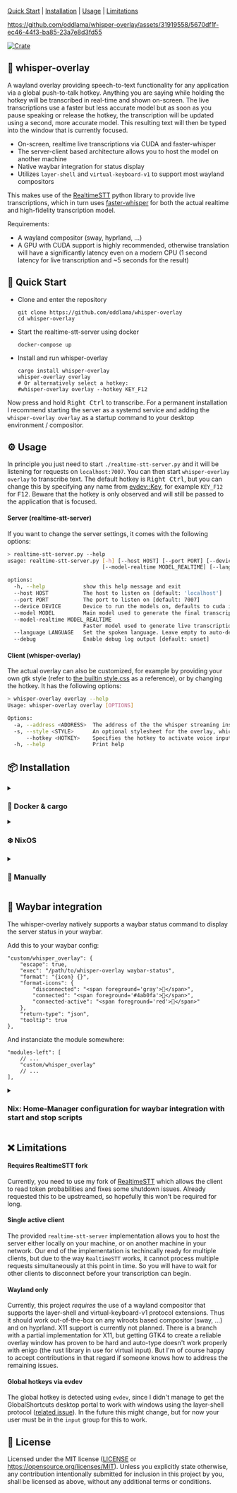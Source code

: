 [Quick Start](#-quick-start) \| [Installation](#-installation) \| [Usage](#-usage) \| [Limitations](#-limitations)

https://github.com/oddlama/whisper-overlay/assets/31919558/5670df1f-ec46-44f3-ba85-23a7e8d3fd55

[![Crate](https://img.shields.io/crates/v/whisper-overlay.svg)](https://crates.io/crates/whisper-overlay)

## 💬 whisper-overlay

A wayland overlay providing speech-to-text functionality for any application via a global push-to-talk hotkey.
Anything you are saying while holding the hotkey will be transcribed in real-time and shown on-screen.
The live transcriptions use a faster but less accurate model but as soon as you pause speaking or release
the hotkey, the transcription will be updated using a second, more accurate model.
This resulting text will then be typed into the window that is currently focused.

- On-screen, realtime live transcriptions via CUDA and faster-whisper
- The server-client based architecture allows you to host the model on another machine
- Native waybar integration for status display
- Utilizes `layer-shell` and `virtual-keyboard-v1` to support most wayland compositors

This makes use of the [RealtimeSTT](https://github.com/KoljaB/RealtimeSTT) python library to provide
live transcriptions, which in turn uses [faster-whisper](https://github.com/SYSTRAN/faster-whisper)
for both the actual realtime and high-fidelity transcription model.

Requirements:

- A wayland compositor (sway, hyprland, ...)
- A GPU with CUDA support is highly recommended, otherwise translation will have a significantly latency even
  on a modern CPU (1 second latency for live transcription and ~5 seconds for the result)

## 🚀 Quick Start

- Clone and enter the repository
  ```
  git clone https://github.com/oddlama/whisper-overlay
  cd whisper-overlay
  ```

- Start the realtime-stt-server using docker
  ```
  docker-compose up
  ```

- Install and run whisper-overlay
  ```
  cargo install whisper-overlay
  whisper-overlay overlay
  # Or alternatively select a hotkey:
  #whisper-overlay overlay --hotkey KEY_F12
  ```

Now press and hold <kbd>Right Ctrl</kbd> to transcribe. For a permanent installation
I recommend starting the server as a systemd service and adding the `whisper-overlay overlay`
as a startup command to your desktop environment / compositor.

## ⚙️ Usage

In principle you just need to start `./realtime-stt-server.py` and it will be listening for requests on `localhost:7007`.
You can then start `whisper-overlay overlay` to transcribe text. The default hotkey is <kbd>Right Ctrl</kbd>,
but you can change this by specifying any name from [evdev::Key](https://docs.rs/evdev/latest/evdev/struct.Key.html),
for example `KEY_F12` for <kbd>F12</kbd>. Beware that the hotkey is only observed and will still be passed to the application that is focused.

#### Server (realtime-stt-server)

If you want to change the server settings, it comes with the following options:

```bash
> realtime-stt-server.py --help
usage: realtime-stt-server.py [-h] [--host HOST] [--port PORT] [--device DEVICE] [--model MODEL]
                              [--model-realtime MODEL_REALTIME] [--language LANGUAGE] [--debug]

options:
  -h, --help            show this help message and exit
  --host HOST           The host to listen on [default: 'localhost']
  --port PORT           The port to listen on [default: 7007]
  --device DEVICE       Device to run the models on, defaults to cuda if available, else cpu [default: 'cuda']
  --model MODEL         Main model used to generate the final transcription [default: 'large-v3']
  --model-realtime MODEL_REALTIME
                        Faster model used to generate live transcriptions [default: 'base']
  --language LANGUAGE   Set the spoken language. Leave empty to auto-detect. [default: '']
  --debug               Enable debug log output [default: unset]
```

#### Client (whisper-overlay)

The actual overlay can also be customized, for example by providing your own gtk style
(refer to [the builtin style.css](./src/style.css) as a reference), or by changing the hotkey.
It has the following options:

```bash
> whisper-overlay overlay --help
Usage: whisper-overlay overlay [OPTIONS]

Options:
  -a, --address <ADDRESS>  The address of the the whisper streaming instance (host:port) [default: localhost:7007]
  -s, --style <STYLE>      An optional stylesheet for the overlay, which replaces the internal style
      --hotkey <HOTKEY>    Specifies the hotkey to activate voice input. You can use any key or button name from [evdev::Key](https://docs.rs/evdev/latest/evdev/struct.Key.html) [default: KEY_RIGHTCTRL]
  -h, --help               Print help
```

## 📦 Installation

<details>
<summary>

### 🐳 Docker & cargo
</summary>

For a quick and simple install, you can run the server using docker and
install the overlay directly via cargo:

```bash
git clone https://github.com/oddlama/whisper-overlay
cd whisper-overlay

# Start realtime-stt-server
docker-compose up

# Install and run overlay
cargo install whisper-overlay
whisper-overlay overlay
```

</details>
<details>
<summary>

### ❄️ NixOS
</summary>

This application comes with both a NixOS module and a Home Manager module.
If you just want the packages, there's also an overlay available which is automatically
added by the two modules. If you want to run the service at all times, use the NixOS module (e.g. if running on a network host).
If you want to be able to start and stop the service as your user, use the home manager module.

In any case, add this flake as an input:

```nix
{
  inputs = {
    # ...
    whisper-overlay.url = "github:oddlama/whisper-overlay";
    whisper-overlay.inputs.nixpkgs.follows = "nixpkgs";
  };
}
```

#### Home Manager service

Import the HomeManager module exposed by this flake to your configuration,
and set `services.realtime-stt-server.enable` in your user configuration.

```nix
# This is a home-manager config module
{
  imports = [
    inputs.whisper-overlay.homeManagerModules.default
  ];

  # Also make sure to enable cuda support in nixpkgs, otherwise transcription will
  # be painfully slow. But be prepared to let your computer build packages for 2-3 hours.
  nixpkgs.config.cudaSupport = true;

  # Enable the user service
  services.realtime-stt-server.enable = true;
  # If you want to automatically start the service with your graphical session,
  # enable this too. If you want to start and stop the service on demand to save
  # resources, don't enable this and use `systemctl --user <start|stop> realtime-stt-server`.
  services.realtime-stt-server.autoStart = true;

  # Add the whisper-overlay package so you can start it manually.
  # Alternatively add it to the autostart of your display environment or window manager.
  home.packages = [pkgs.whisper-overlay];
}
```

#### NixOS service

Import the NixOS module exposed by this flake to your configuration,
and set `services.realtime-stt-server.enable`.
You can also add the whisper-overlay package to your system or user,
so you can start it with your desktop environment or window manager.

```nix
# This is a NixOS config module
{
  imports = [
    inputs.whisper-overlay.nixosModules.default
  ];

  # Also make sure to enable cuda support in nixpkgs, otherwise transcription will
  # be painfully slow. But be prepared to let your computer build packages for 2-3 hours.
  nixpkgs.config.cudaSupport = true;

  # Start the service and expose the port to your local network.
  services.realtime-stt-server.enable = true;
  services.realtime-stt-server.openFirewall = true;

  # If you are running this system-wide on your local machine,
  # Add the whisper-overlay package so you can start the overlayit manually.
  # Alternatively add it to the autostart of your display environment or window manager.
  environment.systemPackages = [pkgs.whisper-overlay];
}
```

</details>
<details>
<summary>

### 🧰 Manually
</summary>

First, install and start the server:

```bash
# Create virtualenv
python -m venv venv
source venv/bin/activate

# Install RealtimeSTT (fork)
# Follow this for GPU support:
# https://github.com/KoljaB/RealtimeSTT?tab=readme-ov-file#gpu-support-with-cuda-recommended
git clone https://github.com/oddlama/RealtimeSTT
cd RealtimeSTT
pip install -r requirements.txt
cd ..

# Run server script
git clone https://github.com/oddlama/whisper-overlay
python ./realtime-stt-server.py
```

Second, start the overlay by tunning the client from source:

```bash
# Clone repository (or reuse the previous checkout)
git clone https://github.com/oddlama/whisper-overlay
cargo build --release
./target/release/whisper-overlay overlay
```

</details>

## 🌟 Waybar integration

The whisper-overlay natively supports a waybar status command to
display the server status in your waybar.

Add this to your waybar config:

```jsonc
"custom/whisper_overlay": {
    "escape": true,
    "exec": "/path/to/whisper-overlay waybar-status",
    "format": "{icon} {}",
    "format-icons": {
        "disconnected": "<span foreground='gray'></span>",
        "connected": "<span foreground='#4ab0fa'></span>",
        "connected-active": "<span foreground='red'></span>"
    },
    "return-type": "json",
    "tooltip": true
},
```

And instanciate the module somewhere:

```jsonc
"modules-left": [
    // ...
    "custom/whisper_overlay"
    // ...
],
```

<details>
<summary>

### Nix: Home-Manager configuration for waybar integration with start and stop scripts
</summary>

Here's how I'd recommend to use the waybar module, showing the current status as a colored dot
while allowing you to toggle the server on and off with a right-click.

```nix
programs.waybar.settings.main."custom/whisper_overlay" = {
  tooltip = true;
  format = "{icon}";
  format-icons = {
    disconnected = "<span foreground='gray'></span>";
    connected = "<span foreground='#4ab0fa'></span>";
    connected-active = "<span foreground='red'></span>";
  };
  return-type = "json";
  exec = "${lib.getExe pkgs.whisper-overlay} waybar-status";
  on-click-right = lib.getExe (pkgs.writeShellApplication {
    name = "toggle-realtime-stt-server";
    runtimeInputs = [
      pkgs.systemd
      pkgs.libnotify
    ];
    text = ''
      if systemctl --user is-active --quiet realtime-stt-server; then
        systemctl --user stop realtime-stt-server.service
        notify-send "Stopped realtime-stt-server" "⛔ Stopped" --transient || true
      else
        systemctl --user start realtime-stt-server.service
        notify-send "Started realtime-stt-server" "✅ Started" --transient || true
      fi
    '';
  });
  escape = true;
};
```

</details>

## ❌ Limitations

#### Requires RealtimeSTT fork

Currently, you need to use my fork of [RealtimeSTT](https://github.com/oddlama/RealtimeSTT) which allows the client
to read token probabilities and fixes some shutdown issues. Already requested this to be upstreamed,
so hopefully this won't be required for long.

#### Single active client

The provided `realtime-stt-server` implementation allows you to host the server either locally on your machine, or on another machine
in your network. Our end of the implementation is techincally ready for multiple clients, but due to the way `RealtimeSTT` works, it cannot process
multiple requests simultaneously at this point in time. So you will have to wait for other clients to disconnect before your transcription can begin.

#### Wayland only

Currently, this project _requires_ the use of a wayland compositor that supports the layer-shell and virtual-keyboard-v1 protocol extensions.
Thus it should work out-of-the-box on any wlroots based compositor (sway, ...) and on hyprland. X11 support is currently not planned.
There is a branch with a partial implementation for X11, but getting GTK4 to create a reliable overlay window has proven to be hard and
auto-type doesn't work properly with enigo (the rust library in use for virtual input). But I'm of course happy to accept contributions
in that regard if someone knows how to address the remaining issues.

#### Global hotkeys via evdev

The global hotkey is detected using `evdev`, since I didn't manage to get the GlobalShortcuts desktop portal
to work with windows using the layer-shell protocol ([related issue](https://github.com/bilelmoussaoui/ashpd/issues/213)).
In the future this might change, but for now your user must be in the `input` group for this to work.

## 📜 License

Licensed under the MIT license ([LICENSE](LICENSE) or <https://opensource.org/licenses/MIT>).
Unless you explicitly state otherwise, any contribution intentionally
submitted for inclusion in this project by you, shall be licensed as above, without any additional terms or conditions.
